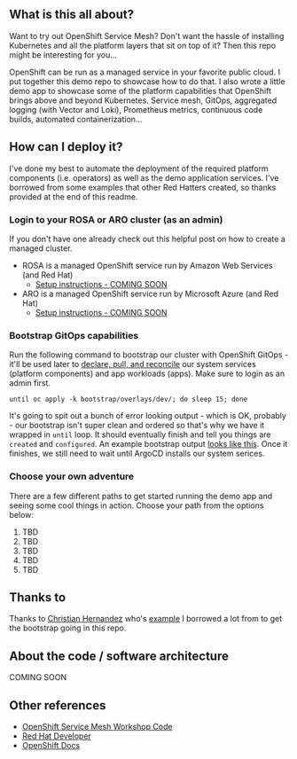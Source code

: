 ## What is this all about?
Want to try out OpenShift Service Mesh? Don't want the hassle of installing Kubernetes and all the platform layers that sit on top of it? Then this repo might be interesting for you...

OpenShift can be run as a managed service in your favorite public cloud. I put together this demo repo to showcase how to do that. I also wrote a little demo app to showcase some of the platform capabilities that OpenShift brings above and beyond Kubernetes. Service mesh, GitOps, aggregated logging (with Vector and Loki), Prometheus metrics, continuous code builds, automated containerization...

## How can I deploy it?
I've done my best to automate the deployment of the required platform components (i.e. operators) as well as the demo application services. I've borrowed from some examples that other Red Hatters created, so thanks provided at the end of this readme.

### Login to your ROSA or ARO cluster (as an admin)
If you don't have one already check out this helpful post on how to create a managed cluster.
* ROSA is a managed OpenShift service run by Amazon Web Services (and Red Hat)
    * [Setup instructions - COMING SOON]()
* ARO is a managed OpenShift service run by Microsoft Azure (and Red Hat)
    * [Setup instructions - COMING SOON]()

### Bootstrap GitOps capabilities
Run the following command to bootstrap our cluster with OpenShift GitOps - it'll be used later to [declare, pull, and reconcile](https://opengitops.dev/) our system services (platform components) and app workloads (apps). Make sure to login as an admin first.

```until oc apply -k bootstrap/overlays/dev/; do sleep 15; done```

It's going to spit out a bunch of error looking output - which is OK, probably - our bootstrap isn't super clean and ordered so that's why we have it wrapped in `until` loop. It should eventually finish and tell you things are `created` and `configured`. An example bootstrap output [looks like this](./.docs/bootstrap-output.txt). Once it finishes, we still need to wait until ArgoCD installs our system serices.

### Choose your own adventure
There are a few different paths to get started running the demo app and seeing some cool things in action. Choose your path from the options below:
1) TBD
2) TBD
3) TBD
4) TBD
5) TBD

## Thanks to
Thanks to [Christian Hernandez](https://github.com/christianh814) who's [example](https://github.com/christianh814/ocp-sm-ar/tree/main) I borrowed a lot from to get the bootstrap going in this repo.

## About the code / software architecture
COMING SOON

## Other references
* [OpenShift Service Mesh Workshop Code](https://github.com/RedHatGov/service-mesh-workshop-code)
* [Red Hat Developer](https://developers.redhat.com/)
* [OpenShift Docs](https://docs.openshift.com/container-platform/latest/)